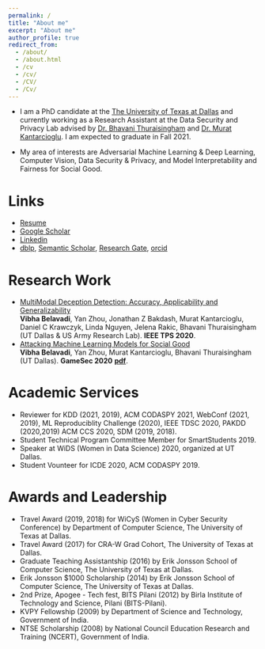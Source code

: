 ```yaml
---
permalink: /
title: "About me"
excerpt: "About me"
author_profile: true
redirect_from: 
  - /about/
  - /about.html
  - /cv
  - /cv/
  - /CV/
  - /Cv/
---
```



- I am a PhD candidate at the [The University of Texas at Dallas](https://www.utdallas.edu) and currently working as a Research Assistant at the Data Security and Privacy Lab advised by [Dr. Bhavani Thuraisingham](https://www.utdallas.edu/~bhavani.thuraisingham/) and [Dr. Murat Kantarcioglu](https://www.utdallas.edu/~muratk/). I am expected to graduate in Fall 2021.

- My area of interests are Adversarial Machine Learning & Deep Learning, Computer Vision, Data Security & Privacy, and Model Interpretability and Fairness for Social Good.

Links
======
- [Resume](https://vibhabelavadi.github.io/files/VibhaBelavadiResume.pdf)
- [Google Scholar](https://scholar.google.com/citations?user=6BAyYuwAAAAJ&hl=en)
- [Linkedin](https://www.linkedin.com/in/vibhabelavadi)
- [dblp](https://dblp.uni-trier.de/pid/282/0068.html), [Semantic Scholar](https://www.semanticscholar.org/author/Vibha-Belavadi/2045079863), [Research Gate](https://www.researchgate.net/profile/Vibha_Belavadi), [orcid](https://orcid.org/0000-0002-1244-7702)

Research Work
======
-	[MultiModal Deception Detection: Accuracy, Applicability and Generalizability](https://ieeexplore.ieee.org/abstract/document/9325368)<br/>
  <b>Vibha Belavadi</b>, Yan Zhou, Jonathan Z Bakdash, Murat Kantarcioglu, Daniel C Krawczyk, Linda Nguyen, Jelena Rakic, Bhavani Thuraisingham (UT Dallas & US Army Research Lab). <b>IEEE TPS 2020</b>. 
-	[Attacking Machine Learning Models for Social Good](https://link.springer.com/chapter/10.1007/978-3-030-64793-3_25)<br/>
  **Vibha Belavadi**, Yan Zhou, Murat Kantarcioglu, Bhavani Thuraisingham (UT Dallas). <b>GameSec 2020</b> <b>[pdf](https://vibhabelavadi.github.io/files/GameSec_2020_Paper.pdf)</b>.

Academic Services
======
-	Reviewer for KDD (2021, 2019), ACM CODASPY 2021, WebConf (2021, 2019), ML Reproduciblity Challenge (2020), IEEE TDSC 2020, PAKDD (2020,2019) ACM CCS 2020, SDM (2019, 2018).
- Student Technical Program Committee Member for SmartStudents 2019.
- Speaker at WiDS (Women in Data Science) 2020, organized at UT Dallas.
- Student Vounteer for ICDE 2020, ACM CODASPY 2019.


Awards and Leadership
======
- Travel Award (2019, 2018) for WiCyS (Women in Cyber Security Conference) by Department of Computer Science, The University of Texas at Dallas.
- Travel Award (2017) for CRA-W Grad Cohort, The University of Texas at Dallas.
- Graduate Teaching Assistantship (2016) by Erik Jonsson School of Computer Science, The University of Texas at Dallas.
- Erik Jonsson $1000 Scholarship (2014) by Erik Jonsson School of Computer Science, The University of Texas at Dallas.
- 2nd Prize, Apogee - Tech fest, BITS Pilani (2012) by Birla Institute of Technology and Science, Pilani (BITS-Pilani).
- KVPY Fellowship (2009) by Department of Science and Technology, Government of India.
- NTSE Scholarship (2008) by National Council Education Research and Training (NCERT), Government of India.
